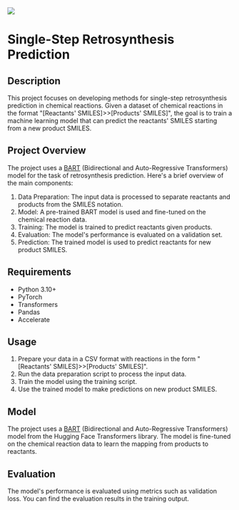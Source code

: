 <img src="https://github.com/AdamAdonyi/Single-Step-Retrosynthesis-Prediction/blob/main/retro_picture.png">


# Single-Step Retrosynthesis Prediction

## Description

This project focuses on developing methods for single-step retrosynthesis prediction in chemical reactions. Given a dataset of chemical reactions in the format "[Reactants' SMILES]>>[Products' SMILES]", the goal is to train a machine learning model that can predict the reactants' SMILES starting from a new product SMILES.

## Project Overview

The project uses a [BART](https://huggingface.co/facebook/bart-large) (Bidirectional and Auto-Regressive Transformers) model for the task of retrosynthesis prediction. Here's a brief overview of the main components:

1. Data Preparation: The input data is processed to separate reactants and products from the SMILES notation.
2. Model: A pre-trained BART model is used and fine-tuned on the chemical reaction data.
3. Training: The model is trained to predict reactants given products.
4. Evaluation: The model's performance is evaluated on a validation set.
5. Prediction: The trained model is used to predict reactants for new product SMILES.

## Requirements

- Python 3.10+
- PyTorch
- Transformers
- Pandas
- Accelerate

## Usage

1. Prepare your data in a CSV format with reactions in the form "[Reactants' SMILES]>>[Products' SMILES]".
2. Run the data preparation script to process the input data.
3. Train the model using the training script.
4. Use the trained model to make predictions on new product SMILES.


## Model

The project uses a [BART](https://huggingface.co/facebook/bart-large) (Bidirectional and Auto-Regressive Transformers) model from the Hugging Face Transformers library. The model is fine-tuned on the chemical reaction data to learn the mapping from products to reactants.

## Evaluation

The model's performance is evaluated using metrics such as validation loss. You can find the evaluation results in the training output.

